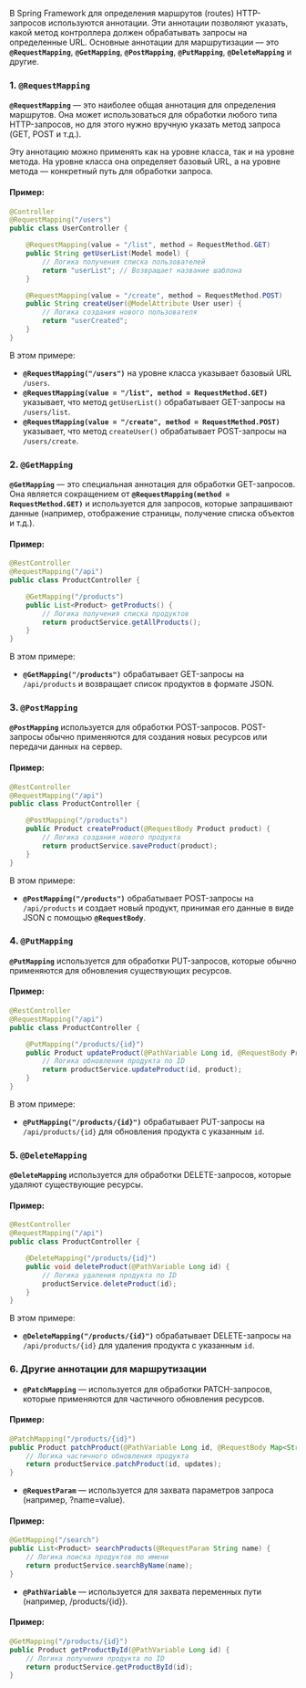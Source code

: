 В Spring Framework для определения маршрутов (routes) HTTP-запросов используются аннотации. Эти аннотации позволяют указать, какой метод контроллера должен обрабатывать запросы на определенные URL. Основные аннотации для маршрутизации — это **`@RequestMapping`**, **`@GetMapping`**, **`@PostMapping`**, **`@PutMapping`**, **`@DeleteMapping`** и другие.

### 1. **`@RequestMapping`**

**`@RequestMapping`** — это наиболее общая аннотация для определения маршрутов. Она может использоваться для обработки любого типа HTTP-запросов, но для этого нужно вручную указать метод запроса (GET, POST и т.д.).

Эту аннотацию можно применять как на уровне класса, так и на уровне метода. На уровне класса она определяет базовый URL, а на уровне метода — конкретный путь для обработки запроса.

#### Пример:

```java
@Controller
@RequestMapping("/users")
public class UserController {

    @RequestMapping(value = "/list", method = RequestMethod.GET)
    public String getUserList(Model model) {
        // Логика получения списка пользователей
        return "userList"; // Возвращает название шаблона
    }

    @RequestMapping(value = "/create", method = RequestMethod.POST)
    public String createUser(@ModelAttribute User user) {
        // Логика создания нового пользователя
        return "userCreated";
    }
}
```

В этом примере:

- **`@RequestMapping("/users")`** на уровне класса указывает базовый URL `/users`.
- **`@RequestMapping(value = "/list", method = RequestMethod.GET)`** указывает, что метод `getUserList()` обрабатывает GET-запросы на `/users/list`.
- **`@RequestMapping(value = "/create", method = RequestMethod.POST)`** указывает, что метод `createUser()` обрабатывает POST-запросы на `/users/create`.

### 2. **`@GetMapping`**

**`@GetMapping`** — это специальная аннотация для обработки GET-запросов. Она является сокращением от **`@RequestMapping(method = RequestMethod.GET)`** и используется для запросов, которые запрашивают данные (например, отображение страницы, получение списка объектов и т.д.).

#### Пример:

```java
@RestController
@RequestMapping("/api")
public class ProductController {

    @GetMapping("/products")
    public List<Product> getProducts() {
        // Логика получения списка продуктов
        return productService.getAllProducts();
    }
}
```

В этом примере:

- **`@GetMapping("/products")`** обрабатывает GET-запросы на `/api/products` и возвращает список продуктов в формате JSON.

### 3. **`@PostMapping`**

**`@PostMapping`** используется для обработки POST-запросов. POST-запросы обычно применяются для создания новых ресурсов или передачи данных на сервер.

#### Пример:

```java
@RestController
@RequestMapping("/api")
public class ProductController {

    @PostMapping("/products")
    public Product createProduct(@RequestBody Product product) {
        // Логика создания нового продукта
        return productService.saveProduct(product);
    }
}
```

В этом примере:

- **`@PostMapping("/products")`** обрабатывает POST-запросы на `/api/products` и создает новый продукт, принимая его данные в виде JSON с помощью **`@RequestBody`**.

### 4. **`@PutMapping`**

**`@PutMapping`** используется для обработки PUT-запросов, которые обычно применяются для обновления существующих ресурсов.

#### Пример:

```java
@RestController
@RequestMapping("/api")
public class ProductController {

    @PutMapping("/products/{id}")
    public Product updateProduct(@PathVariable Long id, @RequestBody Product product) {
        // Логика обновления продукта по ID
        return productService.updateProduct(id, product);
    }
}
```

В этом примере:

- **`@PutMapping("/products/{id}")`** обрабатывает PUT-запросы на `/api/products/{id}` для обновления продукта с указанным `id`.

### 5. **`@DeleteMapping`**

**`@DeleteMapping`** используется для обработки DELETE-запросов, которые удаляют существующие ресурсы.

#### Пример:

```java
@RestController
@RequestMapping("/api")
public class ProductController {

    @DeleteMapping("/products/{id}")
    public void deleteProduct(@PathVariable Long id) {
        // Логика удаления продукта по ID
        productService.deleteProduct(id);
    }
}
```

В этом примере:

- **`@DeleteMapping("/products/{id}")`** обрабатывает DELETE-запросы на `/api/products/{id}` для удаления продукта с указанным `id`.

### 6. Другие аннотации для маршрутизации

- **`@PatchMapping`** — используется для обработки PATCH-запросов, которые применяются для частичного обновления ресурсов.
    
#### Пример:

```java
@PatchMapping("/products/{id}")
public Product patchProduct(@PathVariable Long id, @RequestBody Map<String, Object> updates) {
    // Логика частичного обновления продукта
    return productService.patchProduct(id, updates);
}
```

- **`@RequestParam`** — используется для захвата параметров запроса (например, ?name=value).
#### Пример:

```java
@GetMapping("/search")
public List<Product> searchProducts(@RequestParam String name) {
    // Логика поиска продуктов по имени
    return productService.searchByName(name);
}
```


- **`@PathVariable`** — используется для захвата переменных пути (например, /products/{id}).

#### Пример:

```java
@GetMapping("/products/{id}")
public Product getProductById(@PathVariable Long id) {
    // Логика получения продукта по ID
    return productService.getProductById(id);
}
```


